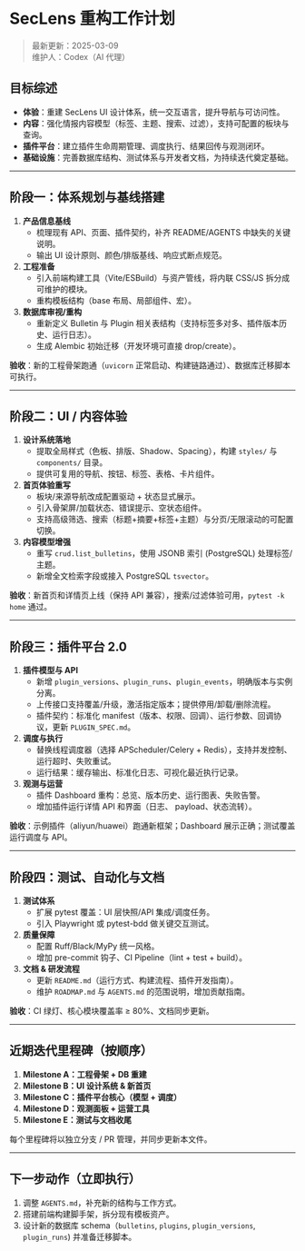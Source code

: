 # SecLens 重构工作计划

> 最新更新：2025-03-09  
> 维护人：Codex（AI 代理）

## 目标综述
- **体验**：重建 SecLens UI 设计体系，统一交互语言，提升导航与可访问性。
- **内容**：强化情报内容模型（标签、主题、搜索、过滤），支持可配置的板块与查询。
- **插件平台**：建立插件生命周期管理、调度执行、结果回传与观测闭环。
- **基础设施**：完善数据库结构、测试体系与开发者文档，为持续迭代奠定基础。

---

## 阶段一：体系规划与基线搭建
1. **产品信息基线**
   - 梳理现有 API、页面、插件契约，补齐 README/AGENTS 中缺失的关键说明。
   - 输出 UI 设计原则、颜色/排版基线、响应式断点规范。
2. **工程准备**
   - 引入前端构建工具（Vite/ESBuild）与资产管线，将内联 CSS/JS 拆分成可维护的模块。
   - 重构模板结构（base 布局、局部组件、宏）。
3. **数据库审视/重构**
   - 重新定义 Bulletin 与 Plugin 相关表结构（支持标签多对多、插件版本历史、运行日志）。
   - 生成 Alembic 初始迁移（开发环境可直接 drop/create）。

**验收**：新的工程骨架跑通（`uvicorn` 正常启动、构建链路通过）、数据库迁移脚本可执行。

---

## 阶段二：UI / 内容体验
1. **设计系统落地**
   - 提取全局样式（色板、排版、Shadow、Spacing），构建 `styles/` 与 `components/` 目录。
   - 提供可复用的导航、按钮、标签、表格、卡片组件。
2. **首页体验重写**
   - 板块/来源导航改成配置驱动 + 状态显式展示。
   - 引入骨架屏/加载状态、错误提示、空状态组件。
   - 支持高级筛选、搜索（标题+摘要+标签+主题）与分页/无限滚动的可配置切换。
3. **内容模型增强**
   - 重写 `crud.list_bulletins`，使用 JSONB 索引 (PostgreSQL) 处理标签/主题。
   - 新增全文检索字段或接入 PostgreSQL `tsvector`。

**验收**：新首页和详情页上线（保持 API 兼容），搜索/过滤体验可用，`pytest -k home` 通过。

---

## 阶段三：插件平台 2.0
1. **插件模型与 API**
   - 新增 `plugin_versions`、`plugin_runs`、`plugin_events`，明确版本与实例分离。
   - 上传接口支持覆盖/升级，激活指定版本；提供停用/卸载/删除流程。
   - 插件契约：标准化 manifest（版本、权限、回调）、运行参数、回调协议，更新 `PLUGIN_SPEC.md`。
2. **调度与执行**
   - 替换线程调度器（选择 APScheduler/Celery + Redis），支持并发控制、运行超时、失败重试。
   - 运行结果：缓存输出、标准化日志、可视化最近执行记录。
3. **观测与运营**
   - 插件 Dashboard 重构：总览、版本历史、运行图表、失败告警。
   - 增加插件运行详情 API 和界面（日志、 payload、状态流转）。

**验收**：示例插件（aliyun/huawei）跑通新框架；Dashboard 展示正确；测试覆盖运行调度与 API。

---

## 阶段四：测试、自动化与文档
1. **测试体系**
   - 扩展 pytest 覆盖：UI 层快照/API 集成/调度任务。
   - 引入 Playwright 或 pytest-bdd 做关键交互测试。
2. **质量保障**
   - 配置 Ruff/Black/MyPy 统一风格。
   - 增加 pre-commit 钩子、CI Pipeline（lint + test + build）。
3. **文档 & 研发流程**
   - 更新 `README.md`（运行方式、构建流程、插件开发指南）。
   - 维护 `ROADMAP.md` 与 `AGENTS.md` 的范围说明，增加贡献指南。

**验收**：CI 绿灯、核心模块覆盖率 ≥ 80%、文档同步更新。

---

## 近期迭代里程碑（按顺序）
1. **Milestone A：工程骨架 + DB 重建**
2. **Milestone B：UI 设计系统 & 新首页**
3. **Milestone C：插件平台核心（模型 + 调度）**
4. **Milestone D：观测面板 + 运营工具**
5. **Milestone E：测试与文档收尾**

每个里程碑将以独立分支 / PR 管理，并同步更新本文件。

---

## 下一步动作（立即执行）
1. 调整 `AGENTS.md`，补充新的结构与工作方式。
2. 搭建前端构建脚手架，拆分现有模板资产。
3. 设计新的数据库 schema（`bulletins`, `plugins`, `plugin_versions`, `plugin_runs`) 并准备迁移脚本。
